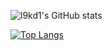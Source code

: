 

![l9kd1's GitHub stats](https://github-readme-stats.vercel.app/api?username=l9kd1&theme=dark&show_icons=true)

[![Top Langs](https://github-readme-stats.vercel.app/api/top-langs/?username=l9kd1&theme=dark)](https://github.com/l9kd1/github-readme-stats)
